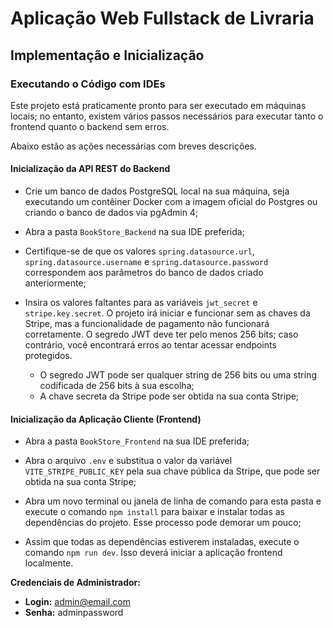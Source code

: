 # Aplicação Web Fullstack de Livraria

## Implementação e Inicialização

### Executando o Código com IDEs

Este projeto está praticamente pronto para ser executado em máquinas locais; no entanto, existem vários
passos necessários para executar tanto o frontend quanto o backend sem erros.

Abaixo estão as ações necessárias com breves descrições.

#### Inicialização da API REST do Backend

* Crie um banco de dados PostgreSQL local na sua máquina, seja executando um contêiner Docker com
  a imagem oficial do Postgres ou criando o banco de dados via pgAdmin 4;

* Abra a pasta `BookStore_Backend` na sua IDE preferida;

* Certifique-se de que os valores `spring.datasource.url`, `spring.datasource.username` e `spring.datasource.password`
  correspondem aos parâmetros do banco de dados criado anteriormente;

* Insira os valores faltantes para as variáveis `jwt_secret` e `stripe.key.secret`. O projeto irá iniciar e funcionar
  sem as chaves da Stripe, mas a funcionalidade de pagamento não funcionará corretamente. O segredo JWT deve ter pelo menos
  256 bits; caso contrário, você encontrará erros ao tentar acessar endpoints protegidos.
  * O segredo JWT pode ser qualquer string de 256 bits ou uma string codificada de 256 bits à sua escolha;
  * A chave secreta da Stripe pode ser obtida na sua conta Stripe;

#### Inicialização da Aplicação Cliente (Frontend)

* Abra a pasta `BookStore_Frontend` na sua IDE preferida;

* Abra o arquivo `.env` e substitua o valor da variável `VITE_STRIPE_PUBLIC_KEY` pela sua chave pública da Stripe, que pode ser
  obtida na sua conta Stripe;

* Abra um novo terminal ou janela de linha de comando para esta pasta e execute o comando `npm install` para baixar e instalar
  todas as dependências do projeto. Esse processo pode demorar um pouco;

* Assim que todas as dependências estiverem instaladas, execute o comando `npm run dev`. Isso deverá iniciar a aplicação frontend localmente.

**Credenciais de Administrador:**

* **Login:** admin@email.com
* **Senha:** adminpassword